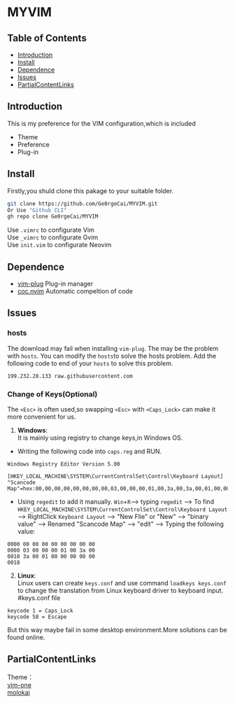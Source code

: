 # MYVIM
## Table of Contents
- [Introduction](#Introduction)
- [Install](#Install)
- [Dependence](#Dependence)
- [Issues](#Issues)
- [PartialContentLinks](#PartialContentLinks)

## Introduction
This is my preference for the VIM configuration,which is included
- Theme
- Preference
- Plug-in

## Install
Firstly,you shuld clone this pakage to your suitable folder.
```bash
git clone https://github.com/Ge0rgeCai/MYVIM.git
Or Use "Github CLI"
gh repo clone Ge0rgeCai/MYVIM
```
Use `.vimrc` to configurate Vim<br/>
Use `_vimrc` to configurate Gvim<br/>
Use `init.vim` to configurate Neovim
## Dependence
- [vim-plug](https://github.com/junegunn/vim-plug) Plug-in manager
- [coc.nvim](https://github.com/neoclide/coc.nvim) Automatic compeltion of code
## Issues
### hosts
The download may fail when installing `vim-plug`.
The may be the problem with `hosts`.
You can modify the `hosts`to solve the hosts problem.
Add the following code to end of your `hosts` to solve this problem.
``` bash
199.232.28.133 raw.githubusercontent.com
```
### Change of Keys(Optional)
The `<Esc>` is often used,so swapping `<Esc>` with `<Caps_Lock>` can make it more convenient for us.
1. **Windows**:<br/>
It is mainly using registry to change keys,in Windows OS.
- Writing the following code into `caps.reg` and RUN.
```
Windows Registry Editor Version 5.00

[HKEY_LOCAL_MACHINE\SYSTEM\CurrentControlSet\Control\Keyboard Layout]
"Scancode Map"=hex:00,00,00,00,00,00,00,00,03,00,00,00,01,00,3a,00,3a,00,01,00,00,00,00,00
```
- Using `regedit` to add it manually.
`Win`+`R`--> typing `regedit` --> To find `HKEY_LOCAL_MACHINE\SYSTEM\CurrentControlSet\Control\Keyboard Layout`
--> RightClick `Keyboard Layout` --> "New Flie" or "New" --> "binary value" --> Renamed "Scancode Map" --> "edit"
--> Typing the following value:
```
0000 00 00 00 00 00 00 00 00
0008 03 00 00 00 01 00 3a 00
0010 3a 00 01 00 00 00 00 00
0018
```
2. **Linux**:<br/>
Linux users can create `keys.conf` and use command `loadkeys keys.conf` to change the translation from Linux keyboard driver to keyboard input.
#keys.conf file
```
keycode 1 = Caps_Lock
keycode 58 = Escape
```
But this way maybe fail in some desktop environment.More solutions can be found online.
## PartialContentLinks
 Theme：<br/>
[vim-one](https://github.com/rakr/vim-one)<br/>
[molokai](https://github.com/tomasr/molokai)
